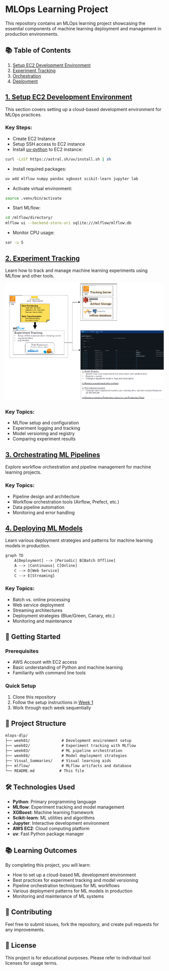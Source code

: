 # MLOps Learning Project

This repository contains an MLOps learning project showcasing the essential components of machine learning deployment and management in production environments.

## 📚 Table of Contents

1. [Setup EC2 Development Environment](#01-setup-development-environment)
2. [Experiment Tracking](#02-experiment-tracking)
3. [Orchestration](#03-orchestration)
4. [Deployment](#04-deployment)

## [1. Setup EC2 Development Environment](/week01/) <a name="01-setup-development-environment"></a>

This section covers setting up a cloud-based development environment for MLOps practices.

### Key Steps:
- Create EC2 Instance
- Setup SSH access to EC2 instance
- Install [uv-python](https://docs.astral.sh/uv/getting-started/installation/) to EC2 instance:
```bash
curl -LsSf https://astral.sh/uv/install.sh | sh
```
- Install required packages:
```bash
uv add mlflow numpy pandas xgboost scikit-learn jupyter lab
```
- Activate virtual environment:
```bash
source .venv/bin/activate
```
- Start MLflow:
```bash
cd /mlflow/directory/
mlflow ui --backend-store-uri sqlite:///mlflow/mlflow.db
```
- Monitor CPU usage:
```bash
sar -u 5
```

## [2. Experiment Tracking](/week02/) <a name="02-experiment-tracking"></a>

Learn how to track and manage machine learning experiments using MLflow and other tools.

![Experiment-Tracking-Visual-Summary](/Visual_Summaries/W2-Experiment-Tracking_v2.png)

### Key Topics:
- MLflow setup and configuration
- Experiment logging and tracking
- Model versioning and registry
- Comparing experiment results

## [3. Orchestrating ML Pipelines](/week03/) <a name="03-orchestration"></a>

Explore workflow orchestration and pipeline management for machine learning projects.

### Key Topics:
- Pipeline design and architecture
- Workflow orchestration tools (Airflow, Prefect, etc.)
- Data pipeline automation
- Monitoring and error handling

## [4. Deploying ML Models](/week04/) <a name="04-deployment"></a>

Learn various deployment strategies and patterns for machine learning models in production.

```mermaid
graph TD
    A[Deployment] --> |Periodic| B[Batch Offline]
    A --> |Continuous| C[Online]
    C --> D[Web Service]
    C --> E[Streaming]
```

### Key Topics:
- Batch vs. online processing
- Web service deployment
- Streaming architectures
- Deployment strategies (Blue/Green, Canary, etc.)
- Monitoring and maintenance

## 🚀 Getting Started

### Prerequisites
- AWS Account with EC2 access
- Basic understanding of Python and machine learning
- Familiarity with command line tools

### Quick Setup
1. Clone this repository
2. Follow the setup instructions in [Week 1](/week01/)
3. Work through each week sequentially

## 📁 Project Structure

```
mlops-dlp/
├── week01/              # Development environment setup
├── week02/              # Experiment tracking with MLflow
├── week03/              # ML pipeline orchestration
├── week04/              # Model deployment strategies
├── Visual_Summaries/    # Visual learning aids
├── mlflow/              # MLflow artifacts and database
└── README.md           # This file
```

## 🛠️ Technologies Used

- **Python**: Primary programming language
- **MLflow**: Experiment tracking and model management
- **XGBoost**: Machine learning framework
- **Scikit-learn**: ML utilities and algorithms
- **Jupyter**: Interactive development environment
- **AWS EC2**: Cloud computing platform
- **uv**: Fast Python package manager

## 📚 Learning Outcomes

By completing this project, you will learn:
- How to set up a cloud-based ML development environment
- Best practices for experiment tracking and model versioning
- Pipeline orchestration techniques for ML workflows
- Various deployment patterns for ML models in production
- Monitoring and maintenance of ML systems

## 🤝 Contributing

Feel free to submit issues, fork the repository, and create pull requests for any improvements.

## 📄 License

This project is for educational purposes. Please refer to individual tool licenses for usage terms.
